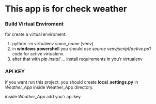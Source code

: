 # This app is for check weather

### Build Virtual Enviroment

for create a virtual enviroment:

1. python -m virtualenv _some_name_ (venv)
2. in **windows powershell** you should use _source venv/script/active.ps1_ code for active virtualenv.
3. after that with _pip install ..._ install requirements in you'r virtualenv

### API KEY

if you want run this project, you should create **local_settings.py** in _Weather_App_ inside Weather_App directory.

inside _Weather_App_ add you'r api key
